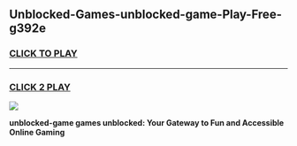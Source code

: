 
## Unblocked-Games-unblocked-game-Play-Free-g392e
<h3>
<a href="https://premium76.site?title=unblocked-game&ref=15A">CLICK TO PLAY</a></h3>
<hr>

<h3>
<a href="https://premium76.site?title=unblocked-game&ref=15A">CLICK 2 PLAY</a>
  
</h3>

<a href="https://premium76.site?title=unblocked-game&ref=15A"><img src="https://clearcache.store/games.png"></a>


**unblocked-game games unblocked: Your Gateway to Fun and Accessible Online Gaming**
